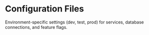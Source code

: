# Configuration Files

Environment-specific settings (dev, test, prod) for services, database connections, and feature flags.
